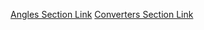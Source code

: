 [Angles Section Link](/angles/AAA-angles-WIKI.md)
[Converters Section Link](/converters/AAA-converters-WIKI.md)